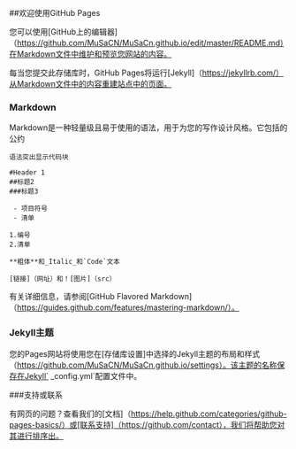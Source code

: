 ##欢迎使用GitHub Pages

您可以使用[GitHub上的编辑器]（https://github.com/MuSaCN/MuSaCn.github.io/edit/master/README.md）在Markdown文件中维护和预览您网站的内容。

每当您提交此存储库时，GitHub Pages将运行[Jekyll]（https://jekyllrb.com/）从Markdown文件中的内容重建站点中的页面。

### Markdown

Markdown是一种轻量级且易于使用的语法，用于为您的写作设计风格。它包括的公约

```降价
语法突出显示代码块

#Header 1
##标题2
###标题3

 - 项目符号
 - 清单

1.编号
2.清单

**粗体**和_Italic_和`Code`文本

[链接]（网址）和！[图片]（src）
```

有关详细信息，请参阅[GitHub Flavored Markdown]（https://guides.github.com/features/mastering-markdown/）。

### Jekyll主题

您的Pages网站将使用您在[存储库设置]中选择的Jekyll主题的布局和样式（https://github.com/MuSaCN/MuSaCn.github.io/settings）。该主题的名称保存在Jekyll` _config.yml`配置文件中。

###支持或联系

有网页的问题？查看我们的[文档]（https://help.github.com/categories/github-pages-basics/）或[联系支持]（https://github.com/contact），我们将帮助您对其进行排序出。
